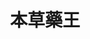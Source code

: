 ---
title:          本草藥王
slug:           thm

names:
  chinese:      The Herbalist’s Manual
  previous:
genre:          古裝
episodes:       25
producer:       黃偉聲
broadcast:
  start:        2005-11-28
  end:          2005-12-30
starring:       林文龍、葉璇、<mark>李施嬅</mark>、馬國明

synopsis:       自幼沉迷研究草藥的李時珍（林文龍）與冬青（葉璇）互相傾慕，可惜他與吳慕榕（李施嬅）早有婚約在先。珍本打算科舉後與榕解除婚約並向青表白，豈料珍應考回鄉後，青誤打誤撞，答應了珍兄長李果珍（艾威）的提親，珍不得已娶榕為妻。其後，珍拜奇醫小地藏為師，原來他正是青之養父。 珍發現古代的醫書謬誤甚多，而假藥亦充斥市場，因而立志撰寫《本草綱目》。珍獲楚王推薦入太醫院當太醫，編寫《本草綱目》一事，因珍開罪了權貴嚴嵩而受到阻撓，珍更從此展開了逃亡的生涯，期間太醫院高材生龐憲（馬國明）一直追隨在側。 皇上終於查明真相，珍倖免於難，自此一邊隱世行醫，一邊研究草藥，決意窮一生精力完成《本草綱目》。

characters:
  -
    fullname:       吳慕榕
    identity:       家庭主妇
    appearance:     1-25
    personality:    她自小體弱多病，造成多愁善感性格。
    background:     慕榕出身貴族，自幼父母雙亡，寄居舅父荊王家中。時珍十四歲中秀才時，慕榕已仰慕其才華，當年父母將自己許配給時珍，慕榕欣喜不已，決志非君不嫁。後來父母去世後，荊王嫌棄時珍三代行醫、地位低微，加上他三次赴考落第，荊王決要退婚，慕榕傷心致極，不嫁此君，情願削髮為妮。這事感動了時珍，答應娶她，慕榕終償心願，嫁得時珍為妻。
    happenings:     慕榕嫁入李家後，洗盡鉛華，重新學習簡樸生活，從中悟出一套「草本美容法」。後來，冬青在京城開辦藥膳店，慕榕本著幫人之心，以自己過往在荊王府嚐過之珍饈百味​​的經驗，結合冬青對草藥的認識，一起研究出多款美味而藥用價值高的藥膳，兩人漸漸成為好姊妹。及後，慕榕得悉時珍與冬青有一段情緣，憂鬱成疾，時珍以藥治之，冬青以藥膳為她調理身體，卻引來慕榕的妒恨爆發，三人關係僵住。在時珍修訂《本草綱目》期間，慕榕利用自己的繪畫天份，替丈夫加上草藥附圖近千幅，所需毅力不亞於寫書。時珍的最終成就，包含了她的愛和心血在內。
---